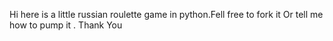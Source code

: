 Hi here is a little russian roulette game in python.Fell free to fork it Or tell me how to pump it . Thank You
